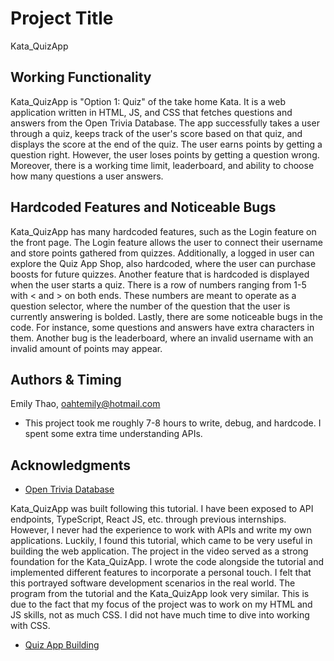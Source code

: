 # Project Title

Kata_QuizApp

## Working Functionality

Kata_QuizApp is "Option 1: Quiz" of the take home Kata. It is a web application written in HTML, JS, and CSS that fetches questions and answers from the Open Trivia Database. The app successfully takes a user through a quiz, keeps track of the user's score based on that quiz, and displays the score at the end of the quiz. The user earns points by getting a question right. However, the user loses points by getting a question wrong. Moreover, there is a working time limit, leaderboard, and ability to choose how many questions a user answers.

## Hardcoded Features and Noticeable Bugs

Kata_QuizApp has many hardcoded features, such as the Login feature on the front page. The Login feature allows the user to connect their username and store points gathered from quizzes. Additionally, a logged in user can explore the Quiz App Shop, also hardcoded, where the user can purchase boosts for future quizzes. Another feature that is hardcoded is displayed when the user starts a quiz. There is a row of numbers ranging from 1-5 with < and > on both ends. These numbers are meant to operate as a question selector, where the number of the question that the user is currently answering is bolded. Lastly, there are some noticeable bugs in the code. For instance, some questions and answers have extra characters in them. Another bug is the leaderboard, where an invalid username with an invalid amount of points may appear.

## Authors & Timing

Emily Thao, oahtemily@hotmail.com
* This project took me roughly 7-8 hours to write, debug, and hardcode. I spent some extra time understanding APIs.

## Acknowledgments

* [Open Trivia Database](https://opentdb.com/api_config.php)

Kata_QuizApp was built following this tutorial. I have been exposed to API endpoints, TypeScript, React JS, etc. through previous internships. However, I never had the experience to work with APIs and write my own applications. Luckily, I found this tutorial, which came to be very useful in building the web application. The project in the video served as a strong foundation for the Kata_QuizApp. I wrote the code alongside the tutorial and implemented different features to incorporate a personal touch. I felt that this portrayed software development scenarios in the real world. The program from the tutorial and the Kata_QuizApp look very similar. This is due to the fact that my focus of the project was to work on my HTML and JS skills, not as much CSS. I did not have much time to dive into working with CSS.
* [Quiz App Building](https://www.youtube.com/watch?v=u98ROZjBWy8&list=PLDlWc9AfQBfZIkdVaOQXi1tizJeNJipEx)
